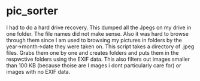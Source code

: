 pic_sorter
==========

I had to do a hard drive recovery. This dumped all the Jpegs on my drive in one folder. The file names did not make sense. Also it was hard to browse through them since I am used to browsing my pictures in folders by the year->month->date they were taken on.
This script takes a directory of .jpeg files.
Grabs them one by one and creates folders and puts them in the respwctive folders using the  EXIF data.
This also filters out images smaller than 100 KB (because thoise are I mages i dont particularly care for) or images with no EXIF data.
